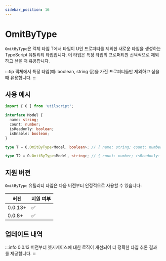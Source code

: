 ```yaml
---
sidebar_position: 16
---
```


# OmitByType

`OmitByType`은 객체 타입 T에서 타입이 U인 프로퍼티를 제외한 새로운 타입을 생성하는 TypeScript 유틸리티 타입입니다. 이 타입은 특정 타입의 프로퍼티만 선택적으로 제외하고 싶을 때 유용합니다.

:::tip
객체에서 특정 타입(예: boolean, string 등)을 가진 프로퍼티들만 제외하고 싶을 때 유용합니다.
:::

## 사용 예시

```ts
import { O } from 'utilscript';

interface Model {
  name: string;
  count: number;
  isReadonly: boolean;
  isEnable: boolean;
}

type T = O.OmitByType<Model, boolean>; // { name: string; count: number }

type T2 = O.OmitByType<Model, string>; // { count: number; isReadonly: boolean; isEnable: boolean }
```

## 지원 버전

`OmitByType` 유틸리티 타입은 다음 버전부터 안정적으로 사용할 수 있습니다:

| 버전    | 지원 여부 |
| ------- | --------- |
| 0.0.13+ | ✅        |
| 0.0.8+  | ✅        |

## 업데이트 내역

:::info
0.0.13 버전부터 엣지케이스에 대한 로직이 개선되어 더 정확한 타입 추론 결과를 제공합니다.
:::
